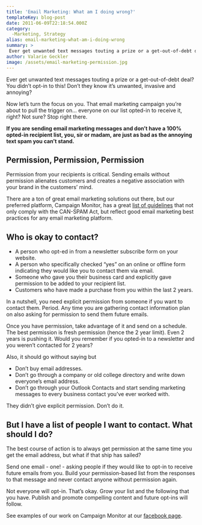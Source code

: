 ```yaml
---
title: 'Email Marketing: What am I doing wrong?'
templateKey: blog-post
date: 2011-06-09T22:18:54.000Z
category: 
  -Marketing, Strategy
alias: email-marketing-what-am-i-doing-wrong
summary: > 
 Ever get unwanted text messages touting a prize or a get-out-of-debt deal? You didn’t opt-in to this! Don’t they know it’s unwanted, invasive and annoying?
author: Valarie Geckler
image: /assets/email-marketing-permission.jpg
---
```


Ever get unwanted text messages touting a prize or a get-out-of-debt deal? You didn’t opt-in to this! Don’t they know it’s unwanted, invasive and annoying?

Now let’s turn the focus on you. That email marketing campaign you’re about to pull the trigger on... everyone on our list opted-in to receive it, right? Not sure? Stop right there.

**If you are sending email marketing messages and don’t have a 100% opted-in recipient list, you, sir or madam, are just as bad as the annoying text spam you can’t stand.**

Permission, Permission, Permission
----------------------------------

Permission from your recipients is critical. Sending emails without permission alienates customers and creates a negative association with your brand in the customers’ mind.

There are a ton of great email marketing solutions out there, but our preferred platform, Campaign Monitor, has a great [list of guidelines](https://www.campaignmonitor.com/anti-spam/) that not only comply with the CAN-SPAM Act, but reflect good email marketing best practices for any email marketing platform.

Who is okay to contact?
-----------------------

*   A person who opt-ed in from a newsletter subscribe form on your website.
*   A person who specifically checked “yes” on an online or offline form indicating they would like you to contact them via email.
*   Someone who gave you their business card and explicitly gave permission to be added to your recipient list.
*   Customers who have made a purchase from you within the last 2 years.

In a nutshell, you need explicit permission from someone if you want to contact them. Period. Any time you are gathering contact information plan on also asking for permission to send them future emails.

Once you have permission, take advantage of it and send on a schedule. The best permission is fresh permission (hence the 2 year limit). Even 2 years is pushing it. Would you remember if you opted-in to a newsletter and you weren’t contacted for 2 years?

Also, it should go without saying but

*   Don’t buy email addresses.
*   Don’t go through a company or old college directory and write down everyone’s email address.
*   Don’t go through your Outlook Contacts and start sending marketing messages to every business contact you’ve ever worked with.

They didn’t give explicit permission. Don’t do it.

But I have a list of people I want to contact. What should I do?
----------------------------------------------------------------

The best course of action is to always get permission at the same time you get the email address, but what if that ship has sailed?

Send one email - one! - asking people if they would like to opt-in to receive future emails from you. Build your permission-based list from the responses to that message and never contact anyone without permission again.

Not everyone will opt-in. That’s okay. Grow your list and the following that you have. Publish and promote compelling content and future opt-ins will follow.

See examples of our work on Campaign Monitor at our [facebook page](https://www.facebook.com/media/set/?set=a.155366781197956.41786.150562835011684).